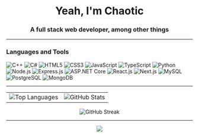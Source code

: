 <h1 align="center">Yeah, I'm Chaotic</h1>
<h3 align="center">A full stack web developer, among other things</h3>

---

### Languages and Tools

![C++](https://img.shields.io/badge/C++-00599C?style=for-the-badge&logo=c%2b%2b&logoColor=white)
![C#](https://img.shields.io/badge/C%23-239120?style=for-the-badge&logo=c-sharp&logoColor=white)
![HTML5](https://img.shields.io/badge/html5-%23E34F26.svg?style=for-the-badge&logo=html5&logoColor=white)
![CSS3](https://img.shields.io/badge/css3-%231572B6.svg?style=for-the-badge&logo=css3&logoColor=white)
![JavaScript](https://img.shields.io/badge/javascript-%23323330.svg?style=for-the-badge&logo=javascript&logoColor=%23F7DF1E)
![TypeScript](https://img.shields.io/badge/typescript-%23007ACC.svg?style=for-the-badge&logo=typescript&logoColor=white)
![Python](https://img.shields.io/badge/python-3670A0?style=for-the-badge&logo=python&logoColor=ffdd54)
![Node.js](https://img.shields.io/badge/node.js-6DA55F?style=for-the-badge&logo=node.js&logoColor=white)
![Express.js](https://img.shields.io/badge/express.js-%23404d59.svg?style=for-the-badge&logo=express&logoColor=%2361DAFB)
![ASP.NET Core](https://img.shields.io/badge/asp.net%20core-7f2bd4?style=for-the-badge&logo=dotnet&logoColor=white)
![React.js](https://img.shields.io/badge/react-%2320232a.svg?style=for-the-badge&logo=react&logoColor=%2361DAFB)
![Next.js](https://img.shields.io/badge/next.js-000000?style=for-the-badge&logo=next.js&logoColor=white)
![MySQL](https://img.shields.io/badge/mysql-%230980c1.svg?style=for-the-badge&logo=mysql&logoColor=white)
![PostgreSQL](https://img.shields.io/badge/postgresql-%23316192.svg?style=for-the-badge&logo=postgresql&logoColor=white)
![MongoDB](https://img.shields.io/badge/mongodb-%234ea94b.svg?style=for-the-badge&logo=mongodb&logoColor=white)

---
<table align="center">
  <tr border="0">
    <td border="0">
      <img src="https://github-readme-stats.vercel.app/api/top-langs?username=Volburaal&show_icons=true&locale=en&layout=compact" alt="Top Languages"/>
    </td>
    <td>
      <img src="https://github-readme-stats.vercel.app/api?username=Volburaal&show_icons=true&theme=default" alt="GitHub Stats"/>
    </td>
  </tr>
</table>

<p align="center">
  <img src="https://github-readme-streak-stats.herokuapp.com/?user=Volburaal" alt="GitHub Streak"/>
</p>

---

<p align="center">
  <img src="https://github-profile-trophy.vercel.app/?username=Volburaal&theme=darkhub&margin-w=15"/>
</p>
